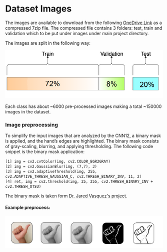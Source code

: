 



# Dataset Images

The images are available to download from the following [OneDrive Link](https://1drv.ms/u/s!Aqmah9OMflvl_SxkgHkICerZWIbN) as a compressed 7zip file. The compressed file contains 3 folders: test, train and validation which to be put under images under main project directory.


The images are split in the following way:


![](dataset.png)

Each class has about ~6000 pre-processed images making a total ~150000 images in the dataset.

### Image preprocessing

To simplify the input images that are analyzed by the CNN12, a binary mask is applied, and the hand’s edges are highlighted. The binary mask consists of gray-scaling, blurring, and applying thresholding. The following code snippet is the binary mask application:
```
[1] img = cv2.cvtColor(img, cv2.COLOR_BGR2GRAY)
[2] img = cv2.GaussianBlur(img, (7,7), 3)
[3] img = cv2.adaptiveThreshold(img, 255, cv2.ADAPTIVE_THRESH_GAUSSIAN_C, cv2.THRESH_BINARY_INV, 11, 2)
[4] ret, img = cv2.threshold(img, 25, 255, cv2.THRESH_BINARY_INV + cv2.THRESH_OTSU)
```
The binary mask is taken form [Dr. Jared Vasquez's project](https://github.com/jaredvasquez/CNN-HowManyFingers).

#### Example preprocess:

![](preprocess.PNG)
